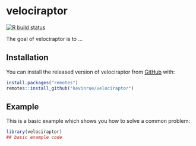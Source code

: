 
# velociraptor

<!-- badges: start -->
[![R build status](https://github.com/kevinrue/velociraptor/workflows/build-check-deploy/badge.svg)](https://github.com/kevinrue/velociraptor/actions)
<!-- badges: end -->

The goal of velociraptor is to ...

## Installation

You can install the released version of velociraptor from [GitHub](https://github.com/kevinrue/velociraptor) with:

``` r
install.packages("remotes")
remotes::install_github("kevinrue/velociraptor")
```

## Example

This is a basic example which shows you how to solve a common problem:

``` r
library(velociraptor)
## basic example code
```


